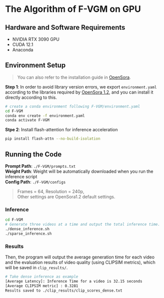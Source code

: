 # The Algorithm of F-VGM on GPU

## Hardware and Software Requirements
- NVIDIA RTX 3090 GPU
- CUDA 12.1
- Anaconda

## Environment Setup

> You can also refer to the installation guide in [OpenSora](https://github.com/hpcaitech/Open-Sora?tab=readme-ov-file#installation).

**Step 1**: In order to avoid library version errors, we export `environment.yaml` according to the libraries required by [OpenSora 1.2](https://github.com/hpcaitech/Open-Sora), and you can install it directly according to this.
```bash
# create a conda environment following F-VGM/environment.yaml
cd F-VGM
conda env create -f environment.yaml
conda activate F-VGM
```
**Stpe 2**: Install flash-attention for inference acceleration
```bash
pip install flash-attn --no-build-isolation
```

## Running the Code
**Prompt Path**: `./F-VGM/prompts.txt`   
**Weight Path**: Weight will be automatically downloaded when you run the inference script  
**Config Path**: `./F-VGM/configs`
>Frames = 64, Resolution = 240p,  
Other settings are OpenSora1.2 default settings.
### Inference
```bash
cd F-VGM
# Generate three videos at a time and output the total inference time.
./dense_inference.sh
./sparse_inference.sh
```

### Results
Then, the program will output the average generation time for each video and the evaluation results of video quality (using CLIPSIM metrics), which will be saved in `clip_results/`. 

```bash
# Take dense inference as example
[Average Latency]: Inference Time for a video is 32.15 seconds
[Average CLIPSIM metric] : 0.3281
Results saved to ./clip_results/clip_scores_dense.txt
```